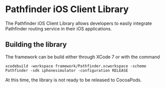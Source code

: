 # Pathfinder iOS Client Library

The Pathfinder iOS Client Library allows developers to easily integrate Pathfinder routing service in their iOS applications.

## Building the library

The framework can be build either through XCode 7 or with the command

```
xcodebuild -workspace framework/Pathfinder.xcworkspace -scheme Pathfinder -sdk iphonesimulator -configuration RELEASE
```

At this time, the library is not ready to be released to CocoaPods.
